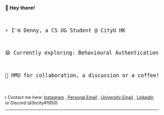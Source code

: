 ### 👋 Hey there!

<big>
<pre>

 ⚡ I'm Denny,
    a CS UG Student @ CityU HK 

 😄 Currently exploring: Behavioural Authentication

 💬 HMU for collaboration, a discussion or a coffee!

</pre>
</big>

📞 Contact me here: [Instagram](https://www.instagram.com/d3ncity/) , [Personal Email](mailto:dennythomas13@gmail.com) , [University Email](mailto:dvarghese2-c@my.cityu.edu.hk) ,  [LinkedIn](https://www.linkedin.com/in/d3ncity) or Discord (d3ncity#1950) 

---
